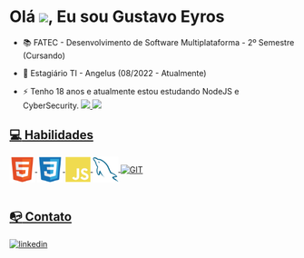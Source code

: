 <link rel="stylesheet" href="https://cdn.jsdelivr.net/gh/devicons/devicon@v2.15.1/devicon.min.css">
          
<h1 align="left">Olá <img src="https://raw.githubusercontent.com/kaueMarques/kaueMarques/master/hi.gif" height="30px">, Eu sou Gustavo Eyros</h1>


- :books: FATEC - Desenvolvimento de Software Multiplataforma - 2º Semestre (Cursando)

- :office: Estagiário TI - Angelus (08/2022 - Atualmente)

- ⚡ Tenho 18 anos e atualmente estou estudando NodeJS e CyberSecurity.
  <a href="https://github.com/gustavoeyros">
  <img height="170em" src="https://github-readme-stats.vercel.app/api?username=gustavoeyros&show_icons=true&theme=tokyonight&include_all_commits=true&count_private=true"/>
  <img height="170em" src="https://github-readme-stats.vercel.app/api/top-langs/?username=gustavoeyros&layout=compact&langs_count=7&theme=tokyonight"/><br>
  
  
<div align="left">  

  ## :computer: Habilidades

<div style="display: inline_block">
  <img align="center" alt="HTML" height="45" src="https://raw.githubusercontent.com/devicons/devicon/master/icons/html5/html5-original.svg">
  <img align="center" alt="CSS" height="45" src="https://raw.githubusercontent.com/devicons/devicon/master/icons/css3/css3-original.svg">
  <img align="center" alt="JS" height="45" src="https://raw.githubusercontent.com/devicons/devicon/master/icons/javascript/javascript-plain.svg">
  <img align="center" alt="MYSQL" height="45" src="https://raw.githubusercontent.com/devicons/devicon/master/icons/mysql/mysql-plain.svg">
  <img align="center" alt="GIT" height="45" src="https://cdn.jsdelivr.net/gh/devicons/devicon/icons/git/git-original.svg">
  
</div>
<br>

##  :mailbox_with_no_mail: Contato

<a href="https://linkedin.com/in/gustavo-eyros-009665218?" target="_blank">
  <img align="center" alt="linkedin" height="45" src="https://cdn.jsdelivr.net/gh/devicons/devicon/icons/linkedin/linkedin-original.svg"/>
</a>

  
</div>
